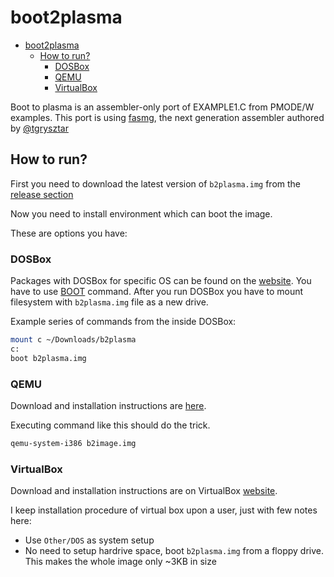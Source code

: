 # boot2plasma

- [boot2plasma](#boot2plasma)
	- [How to run?](#how-to-run)
		- [DOSBox](#dosbox)
		- [QEMU](#qemu)
		- [VirtualBox](#virtualbox)

Boot to plasma is an assembler-only port of EXAMPLE1.C from PMODE/W examples. This port is using [fasmg](https://flatassembler.net/download.php), the next generation assembler authored by [@tgrysztar](https://github.com/tgrysztar)

## How to run?

First you need to download the latest version of `b2plasma.img` from the [release section](https://github.com/littleli/boot2plasma/releases)

Now you need to install environment which can boot the image.

These are options you have:


### DOSBox

Packages with DOSBox for specific OS can be found on the [website](https://www.dosbox.com/download.php?main=1). You have to use [BOOT](https://www.dosbox.com/wiki/BOOT) command. After you run DOSBox you have to mount filesystem with `b2plasma.img` file as a new drive.

Example series of commands from the inside DOSBox:
```sh
mount c ~/Downloads/b2plasma
c:
boot b2plasma.img
```

### QEMU

Download and installation instructions are [here](https://www.qemu.org/download).

Executing command like this should do the trick.
```sh
qemu-system-i386 b2image.img
```

### VirtualBox

Download and installation instructions are on VirtualBox [website](https://www.virtualbox.org).

I keep installation procedure of virtual box upon a user, just with few notes here:

- Use `Other/DOS` as system setup
- No need to setup hardrive space, boot `b2plasma.img` from a floppy drive. This makes the whole image only ~3KB in size
